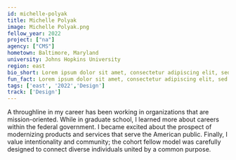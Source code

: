 ```yaml
---
id: michelle-polyak
title: Michelle Polyak
image: Michelle Polyak.png
fellow_year: 2022
project: ["na"]
agency: ["CMS"]
hometown: Baltimore, Maryland
university: Johns Hopkins University
region: east
bio_short: Lorem ipsum dolor sit amet, consectetur adipiscing elit, sed do eiusmod tempor incididunt ut labore et dolore magna aliqua. Ut enim ad minim veniam, quis nostrud exercitation ullamco laboris nisi ut aliquip ex ea commodo consequat. 
fun_fact: Lorem ipsum dolor sit amet, consectetur adipiscing elit, sed do eiusmod tempor incididunt ut labore et dolore magna aliqua. Ut quis nostrud laboris. nisi ut aliquip ex ea commodo consequat.
tags: ['east', '2022','Design']
track: ['Design']
---
```


A throughline in my career has been working in organizations that are mission-oriented. While in graduate school, I learned more about careers within the federal government. I became excited about the prospect of modernizing products and services that serve the American public. Finally, I value intentionality and community; the cohort fellow model was carefully designed to connect diverse individuals united by a common purpose.